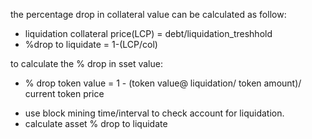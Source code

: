 
the percentage drop in collateral value can be calculated as follow:
* liquidation collateral price(LCP) = debt/liquidation_treshhold
* %drop to liquidate = 1-(LCP/col)

to calculate the % drop in sset value: 
* % drop token value = 1 - (token value@ liquidation/ token amount)/ current token price


- use block mining time/interval to check account for liquidation.
- calculate asset % drop to liquidate
